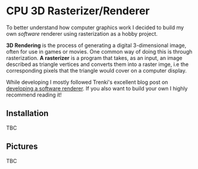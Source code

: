 # CPU 3D Rasterizer/Renderer

To better understand how computer graphics work I decided to build my own _software_ renderer using rasterization as a hobby project.

**3D Rendering** is the process of generating a digital 3-dimensional image, often for use in games or movies. One common way of doing this is through rasterization. **A rasterizer** is a program that takes, as an input, an image described as triangle vertices and converts them into a raster imge, i.e the corresponding pixels that the triangle would cover on a computer display. 

While developing I mostly followed Trenki's excellent blog post on [developing a software renderer](https://trenki2.github.io/blog/2017/06/06/developing-a-software-renderer-part1/). If you also want to build your own I highly recommend reading it!

## Installation
TBC


## Pictures
TBC
